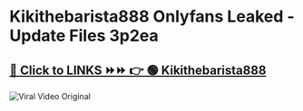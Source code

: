 
 # Kikithebarista888 Onlyfans Leaked - Update Files 3p2ea

## <h2><a href="https://clipsfans.com/Kikithebarista888&ref=git">🔗 Click to LINKS ⏩⏩ 👉 🟢 Kikithebarista888 </a></h2>

<a href="https://clipsfans.com/Kikithebarista888&ref=git" rel="nofollow" data-target="animated-image.originalLink"><img src="https://i.ibb.co.com/xMMVF88/686577567.gif" alt="Viral Video Original" style="max-width: 100%; display: inline-block;" data-target="animated-image.originalImage"></a>

